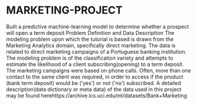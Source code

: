 # MARKETING-PROJECT
Built a predictive machine-learning model to determine whether a prospect will open a term deposit
Problem Definition and Data Description
The modeling problem upon which the tutorial is based is drawn from the Marketing Analytics domain, specifically direct marketing. The data is related to direct marketing campaigns of a Portuguese banking institution. The modeling problem is of the classification variety and attempts to estimate the likelihood of a client subscribing(opening) to a term deposit. The marketing campaigns were based on phone calls. Often, more than one contact to the same client was required, in order to access if the product (bank term deposit) would be ('yes') or not ('no') subscribed. A detailed description(data dictionary or meta data) of the data used in this project may be found herehttps://archive.ics.uci.edu/ml/datasets/Bank+Marketing
